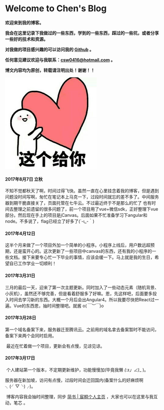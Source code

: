 # Welcome to Chen's Blog

**欢迎来到我的博客。**

**我会在这里记录下我做过的一些东西，学到的一些东西，踩过的一些坑，或者分享一些好的技术和资源。**

**对我做的项目感兴趣的可以访问我的 [Github](https://github.com/Anthony0416) 。**

**任何意见建议欢迎与我联系：csw0416@hotmail.com 。**

**博文内容均为原创，转载请注明出处！谢谢！！**

![img](love.jpg)

#### 2017年8月7日  立秋

​    不知不觉都秋天了啊，时间过得飞快。虽然一直在心里挂念着我的博客，但是遇到问题没时间写啊，匆忙在笔记本上马克一下，过段时间就忘的差不多了。中间服务器到期干脆直接关了，页面托管在七牛云。不过最近终于不是那么的忙了 也有时间去整理之前遗留的很多问题了，前一个项目用了vue+微信sdk，正好整理下vue部分。然后现在手上的项目是jCanvas。后面如果不忙准备学习下angular和node。不多说了，flag已经立了好多了(´-ι_-｀)



#### 2017年4月12日

​    这半个月来做了一个项目外加一个简单的小程序。小程序上线后，用户数远超预期，还是蛮开心的。这次更新了一些项目中canvas的东西，还有我的小程序的一些文档。接下来要专心忙一下毕业的事情，应该会缓一下。马上就是我的生日，希望自已工作学业一切顺利！



#### 2017年3月31日

​    三月的最后一天，迎来了第一次主题更新。同时加入了一些动态元素（随机背景、小灰机），虽然还不够完善，但是看着舒服多了好嘛。恩，先这样吧，后面要多投入时间去学习新的东西。大概一个月后会出Angular4。所以我要尽快把React过一遍。Vue的东西恩，抽时间整理吧。就酱 o(*￣︶￣*)o



#### 2017年3月28日

​    第一个域名备案下来，服务器迁至腾讯云。之前用的域名拿去备案暂时不能访问，备案下来两个会同时启用。

​    最近在忙着做一个项目，更新会有点慢，见谅见谅。



#### 2017年3月17日

​    个人建站第一个版本，不定期更新维护，功能慢慢加(毕竟我懒 _(:з」∠)__ )。

​    服务器在新加坡，访问有点慢，过段时间会迁回国内(备案什么的好麻烦啊╮(╯▽╰)╭)。

​    博客内容我会抽时间整理，同步 [简书 | 宸桐个人主页](http://www.jianshu.com/u/bd3917eeb327) ，大家也可以在这里与我互动，笔芯 。
